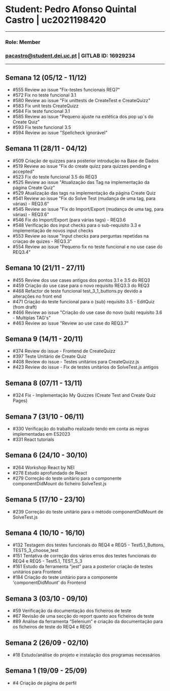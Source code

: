 # Student: Pedro Afonso Quintal Castro | uc2021198420

---
### Role: Member
### pacastro@student.dei.uc.pt | GITLAB ID: 16929234


---

## Semana 12 (05/12 - 11/12)

- #555 Review ao issue "Fix-testes funcionais REQ7"
- #572 Fix no teste funcional 3.1
- #580 Review ao issue "Fix unittests de CreateTest e CreateQuizz"
- #583 Fix unit tests CreateQuizz
- #584 Fix teste funcional 3.1
- #585 Review ao issue "Pequeno ajuste na estética dos pop up´s do Create Quiz"
- #593 Fix teste funcional 3.5
- #594 Review ao issue "Spellcheck ignorável"

## Semana 11 (28/11 - 04/12)

- #509 Criação de quizzes para posterior introdução na Base de Dados
- #519 Review ao issue "Fix do create quizz para quizzes pending e accepted"
- #523 Fix do teste funcional 3.5 do REQ3
- #525 Review ao issue "Atualização das Tag na implementação da página Create Quiz"
- #529 Atualização das tags na implementação da página Create Quiz
- #541 Review ao issue "Fix do Solve Test (mudança de uma tag, para várias) - REQ3.6"
- #545 Review ao issue "Fix do Import/Export (mudança de uma tag, para várias) - REQ3.6"
- #546 Fix do Import/Export (para várias tags) - REQ3.6
- #548 Verificação dos input checks para o sub-requisito 3.3 e implementação de novos input checks
- #553 Review ao issue "Input checks para perguntas repetidas na criaçao de quizes - REQ3.3"
- #554 Review ao issue "Pequeno fix no teste funcional e no use case do REQ3.4"

## Semana 10 (21/11 - 27/11)

- #455 Review dos use cases antigos dos pontos 3.1 e 3.5 do REQ3
- #459 Criação do use case para o novo requisito REQ3.3 do REQ3
- #468 Refactor de teste funcional test_3_1_buttons.py devido a alterações no front end
- #471 Criação do teste funcional para o (sub) requisito 3.5 - EditQuiz (from draft)
- #466 Review ao issue "Criação do use case do novo (sub) requisito 3.6 - Multíplas TAG's"
- #463 Review ao issue "Review ao use case do REQ3.7"

## Semana 9 (14/11 - 20/11)

- #374 Review do issue - Frontend de CreateQuizz
- #397 Teste Unitário de Create Quiz
- #408 Review do issue - Testes unitários para CreateQuizz.js 
- #423 Review do issue - Fix de testes unitários do SolveTest.js antigos 

## Semana 8 (07/11 - 13/11)

- #324 Fix - Implementação My Quizzes (Create Test and Create Quiz Pages)

## Semana 7 (31/10 - 06/11)

- #330 Verificação do trabalho realizado tendo em conta as regras implementadas em ES2023
- #331 React tutorials

## Semana 6 (24/10 - 30/10)

- #264 Workshop React by NEI
- #278 Estudo aprofundado de React
- #279 Correção do teste unitário para o componente componentDidMount do ficheiro SolveTest.js

## Semana 5 (17/10 - 23/10)

- #239 Correção do teste unitário para o método componentDidMount de SolveTest.js

## Semana 4 (10/10 - 16/10)

- #132 Testagem dos testes funcionais do REQ4 e REQ5 - Test5.1_Buttons, TEST5_3_choose_test
- #151 Tentativa de correção dos vários erros dos testes funcionais do REQ4 e REQ5 - Test5.1, TEST_5_3
- #161 Estudo da ferramenta "jest" para a posterior criação de testes unitários para Frontend
- #184 Criação do teste unitário para a componente 'componentDidMount' do Frontend

## Semana 3 (03/10 - 09/10)

- #59 Verificação da documentação dos ficheiros de teste
- #67 Revisão de uma secção do report quanto aos ficheiros de teste
- #89 Análise da ferramenta “Selenium” e criação da documentação para os ficheiros de teste do REQ4 e REQ5

## Semana 2 (26/09 - 02/10)

- #18 Estudo/análise do projeto e instalação dos programas necessários

## Semana 1 (19/09 - 25/09)

- #4 Criação de página de perfil
